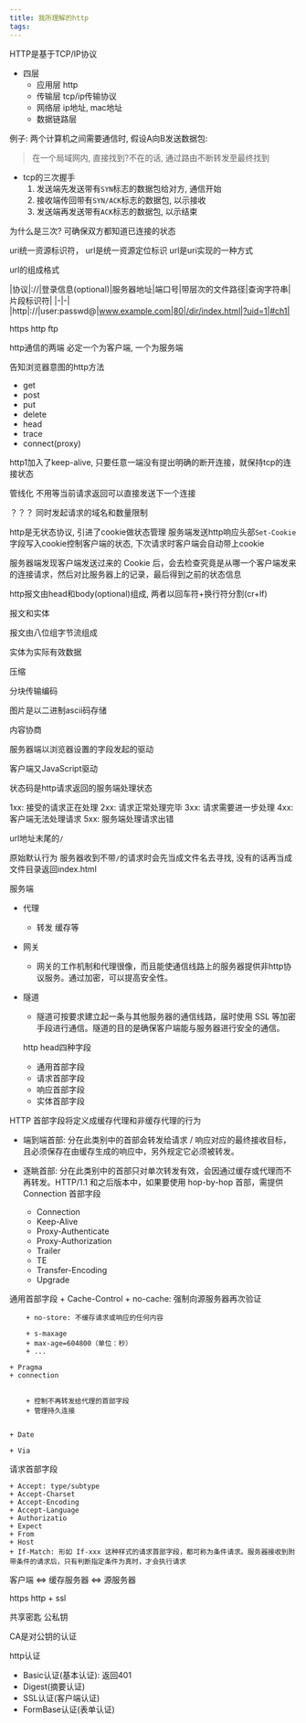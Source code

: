 ```yaml
---
title: 我所理解的http
tags:
---
```



HTTP是基于TCP/IP协议


+ 四层
    + 应用层  http
    + 传输层  tcp/ip传输协议
    + 网络层  ip地址, mac地址
    + 数据链路层


例子:    两个计算机之间需要通信时, 假设A向B发送数据包:
> 在一个局域网内, 直接找到?不在的话, 通过路由不断转发至最终找到

+ tcp的三次握手
    1. 发送端先发送带有`SYN`标志的数据包给对方, 通信开始
    2. 接收端传回带有`SYN/ACK`标志的数据包, 以示接收
    3. 发送端再发送带有`ACK`标志的数据包, 以示结束

为什么是三次?
可确保双方都知道已连接的状态





uri统一资源标识符， url是统一资源定位标识
url是uri实现的一种方式

url的组成格式

|协议|://|登录信息(optional)|服务器地址|端口号|带层次的文件路径|查询字符串|片段标识符|
|-|-|
|http|://|user:passwd@|www.example.com|80|/dir/index.html|?uid=1|#ch1|

https
http
ftp



http通信的两端 必定一个为客户端, 一个为服务端


告知浏览器意图的http方法

+ get
+ post
+ put
+ delete
+ head
+ trace
+ connect(proxy)


http1加入了keep-alive, 只要任意一端没有提出明确的断开连接，就保持tcp的连接状态

管线化 不用等当前请求返回可以直接发送下一个连接

？？？ 同时发起请求的域名和数量限制



http是无状态协议, 引进了cookie做状态管理
服务端发送http响应头部`Set-Cookie`字段写入cookie控制客户端的状态, 下次请求时客户端会自动带上cookie

服务器端发现客户端发送过来的 Cookie 后，会去检查究竟是从哪一个客户端发来的连接请求，然后对比服务器上的记录，最后得到之前的状态信息

http报文由head和body(optional)组成, 两者以回车符+换行符分割(cr+lf)



报文和实体

报文由八位组字节流组成

实体为实际有效数据

压缩

分块传输编码


图片是以二进制ascii码存储




内容协商

服务器端以浏览器设置的字段发起的驱动

客户端又JavaScript驱动


状态码是http请求返回的服务端处理状态



1xx:  接受的请求正在处理
2xx:  请求正常处理完毕
3xx:  请求需要进一步处理
4xx:  客户端无法处理请求
5xx:  服务端处理请求出错



url地址末尾的`/`

原始默认行为
服务器收到不带`/`的请求时会先当成文件名去寻找, 没有的话再当成文件目录返回index.html



服务端


+ 代理
    + 转发 缓存等
+ 网关
    + 网关的工作机制和代理很像，而且能使通信线路上的服务器提供非http协议服务。通过加密，可以提高安全性。
+ 隧道
    + 隧道可按要求建立起一条与其他服务器的通信线路，届时使用 SSL 等加密手段进行通信。隧道的目的是确保客户端能与服务器进行安全的通信。


  http head四种字段

  + 通用首部字段
  + 请求首部字段
  + 响应首部字段
  + 实体首部字段





HTTP 首部字段将定义成缓存代理和非缓存代理的行为

  + 端到端首部: 分在此类别中的首部会转发给请求 / 响应对应的最终接收目标，且必须保存在由缓存生成的响应中，另外规定它必须被转发。

  + 逐眺首部: 分在此类别中的首部只对单次转发有效，会因通过缓存或代理而不再转发。HTTP/1.1 和之后版本中，如果要使用 hop-by-hop 首部，需提供 Connection 首部字段
    - Connection
    - Keep-Alive
    - Proxy-Authenticate
    - Proxy-Authorization
    - Trailer
    - TE
    - Transfer-Encoding
    - Upgrade



通用首部字段
    + Cache-Control
        + no-cache: 强制向源服务器再次验证

        + no-store: 不缓存请求或响应的任何内容

        + s-maxage
        + max-age=604800（单位：秒）
        + ...

    + Pragma
    + connection


        + 控制不再转发给代理的首部字段
        + 管理持久连接


    + Date

    + Via



请求首部字段


    + Accept: type/subtype
    + Accept-Charset
    + Accept-Encoding
    + Accept-Language
    + Authorizatio
    + Expect
    + From
    + Host
    + If-Match: 形如 If-xxx 这种样式的请求首部字段，都可称为条件请求。服务器接收到附带条件的请求后，只有判断指定条件为真时，才会执行请求




客户端  <=> 缓存服务器  <=>  源服务器


https http + ssl



共享密匙
公私钥

CA是对公钥的认证


http认证

+ Basic认证(基本认证): 返回401
+ Digest(摘要认证)
+ SSL认证(客户端认证)
+ FormBase认证(表单认证)